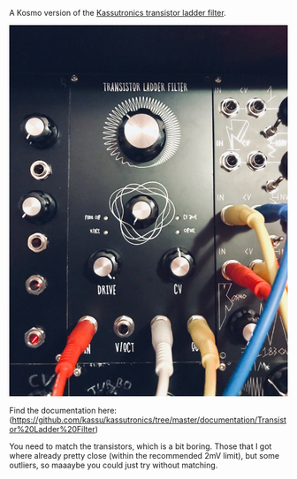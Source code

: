 A Kosmo version of the [Kassutronics transistor ladder filter](https://kassu2000.blogspot.com/2018/07/transistor-ladder-filter.html).

![](./images/ready.jpg)

Find the documentation here: (https://github.com/kassu/kassutronics/tree/master/documentation/Transistor%20Ladder%20Filter)

You need to match the transistors, which is a bit boring. Those that I got where
already pretty close (within the recommended 2mV limit), but some outliers, so
maaaybe you could just try without matching.
